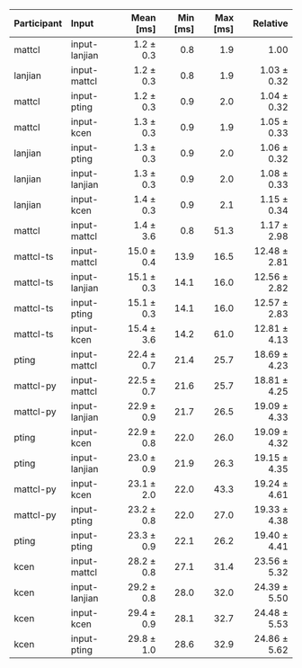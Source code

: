 | Participant | Input | Mean [ms] | Min [ms] | Max [ms] | Relative |
|:---|:---|---:|---:|---:|---:|
| mattcl | input-lanjian | 1.2 ± 0.3 | 0.8 | 1.9 | 1.00 |
| lanjian | input-mattcl | 1.2 ± 0.3 | 0.8 | 1.9 | 1.03 ± 0.32 |
| mattcl | input-pting | 1.2 ± 0.3 | 0.9 | 2.0 | 1.04 ± 0.32 |
| mattcl | input-kcen | 1.3 ± 0.3 | 0.9 | 1.9 | 1.05 ± 0.33 |
| lanjian | input-pting | 1.3 ± 0.3 | 0.9 | 2.0 | 1.06 ± 0.32 |
| lanjian | input-lanjian | 1.3 ± 0.3 | 0.9 | 2.0 | 1.08 ± 0.33 |
| lanjian | input-kcen | 1.4 ± 0.3 | 0.9 | 2.1 | 1.15 ± 0.34 |
| mattcl | input-mattcl | 1.4 ± 3.6 | 0.8 | 51.3 | 1.17 ± 2.98 |
| mattcl-ts | input-mattcl | 15.0 ± 0.4 | 13.9 | 16.5 | 12.48 ± 2.81 |
| mattcl-ts | input-lanjian | 15.1 ± 0.3 | 14.1 | 16.0 | 12.56 ± 2.82 |
| mattcl-ts | input-pting | 15.1 ± 0.3 | 14.1 | 16.0 | 12.57 ± 2.83 |
| mattcl-ts | input-kcen | 15.4 ± 3.6 | 14.2 | 61.0 | 12.81 ± 4.13 |
| pting | input-mattcl | 22.4 ± 0.7 | 21.4 | 25.7 | 18.69 ± 4.23 |
| mattcl-py | input-mattcl | 22.5 ± 0.7 | 21.6 | 25.7 | 18.81 ± 4.25 |
| mattcl-py | input-lanjian | 22.9 ± 0.9 | 21.7 | 26.5 | 19.09 ± 4.33 |
| pting | input-kcen | 22.9 ± 0.8 | 22.0 | 26.0 | 19.09 ± 4.32 |
| pting | input-lanjian | 23.0 ± 0.9 | 21.9 | 26.3 | 19.15 ± 4.35 |
| mattcl-py | input-kcen | 23.1 ± 2.0 | 22.0 | 43.3 | 19.24 ± 4.61 |
| mattcl-py | input-pting | 23.2 ± 0.8 | 22.0 | 27.0 | 19.33 ± 4.38 |
| pting | input-pting | 23.3 ± 0.9 | 22.1 | 26.2 | 19.40 ± 4.41 |
| kcen | input-mattcl | 28.2 ± 0.8 | 27.1 | 31.4 | 23.56 ± 5.32 |
| kcen | input-lanjian | 29.2 ± 0.8 | 28.0 | 32.0 | 24.39 ± 5.50 |
| kcen | input-kcen | 29.4 ± 0.9 | 28.1 | 32.7 | 24.48 ± 5.53 |
| kcen | input-pting | 29.8 ± 1.0 | 28.6 | 32.9 | 24.86 ± 5.62 |
